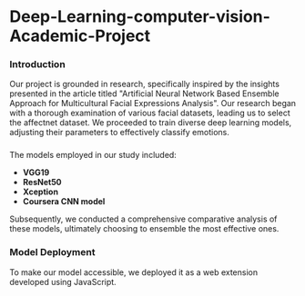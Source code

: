# Deep-Learning-computer-vision-Academic-Project
### Introduction
Our project is grounded in research, specifically inspired by the insights presented in the article titled "Artificial Neural Network Based Ensemble Approach for Multicultural Facial Expressions Analysis".
Our research began with a thorough examination of various facial datasets, leading us to select the affectnet dataset. We proceeded to train diverse deep learning models, adjusting their parameters to effectively classify emotions. 
###
The models employed in our study included:
- **VGG19**
- **ResNet50**
- **Xception**
- **Coursera CNN model**

Subsequently, we conducted a comprehensive comparative analysis of these models, ultimately choosing to ensemble the most effective ones.

### Model Deployment
To make our model accessible, we deployed it as a web extension developed using JavaScript.
